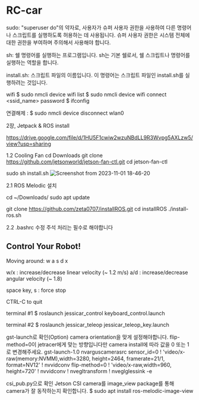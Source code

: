 # RC-car
sudo: "superuser do"의 약자로, 사용자가 슈퍼 사용자 권한을 사용하여 다른 명령어나 스크립트를 실행하도록 허용하는 데 사용됩니다. 슈퍼 사용자 권한은 시스템 전체에 대한 권한을 부여하며 주의해서 사용해야 합니다.

sh: 쉘 명령어를 실행하는 프로그램입니다. sh는 기본 쉘로서, 쉘 스크립트나 명령어를 실행하는 역할을 합니다.

install.sh: 스크립트 파일의 이름입니다. 이 명령어는 스크립트 파일인 install.sh를 실행하려는 것입니다.

wifi
$ sudo nmcli device wifi list
$ sudo nmcli device wifi connect <ssid_name> password <password>
$ ifconfig

연결해제 : $ sudo nmcli device disconnect wlan0

2장, Jetpack & ROS install

https://drive.google.com/file/d/1HU5F1cwiw2wzuNBdLL9R3Wvpg5AXLzw5/view?usp=sharing

1.2 Cooling Fan
cd Downloads
git clone https://github.com/jetsonworld/jetson-fan-ctl.git
cd jetson-fan-ctl

sudo sh install.sh
![Screenshot from 2023-11-01 18-46-20](https://github.com/riversuun/RC-car/assets/128311480/10a2ff05-5cb5-4897-a754-d822f7576dcb)

2.1 ROS Melodic 설치

cd ~/Downloads/
sudo apt update

git clone https://github.com/zeta0707/installROS.git
cd installROS
./install-ros.sh

2.2 .bashrc 수정
주석 처리는 필수로 해야합니다

Control Your Robot!
---------------------------
Moving around:
        w
   a    s    d
        x

w/x : increase/decrease linear velocity (~ 1.2 m/s)
a/d : increase/decrease angular velocity (~ 1.8)

space key, s : force stop

CTRL-C to quit


terminal #1
$ roslaunch jessicar_control keyboard_control.launch

terminal #2
$ roslaunch jessicar_teleop jessicar_teleop_key.launch

gst-launch로 확인(Option) camera orientation을 맞게 설정해야합니다. flip-method=0이 jetracer에게 맞는 방향입니다만 camera install에 따라 값을 0 또는 1로 변경해주세요. gst-launch-1.0 nvarguscamerasrc sensor_id=0 ! 'video/x-raw(memory:NVMM),width=3280, height=2464, framerate=21/1, format=NV12' ! nvvidconv flip-method=0 ! 'video/x-raw,width=960, height=720' ! nvvidconv ! nvegltransform ! nveglglessink -e

csi_pub.py으로 확인 Jetson CSI camera를 image_view package를 통해 camera가 잘 동작하는지 확인합니다. 
$ sudo apt install ros-melodic-image-view​



